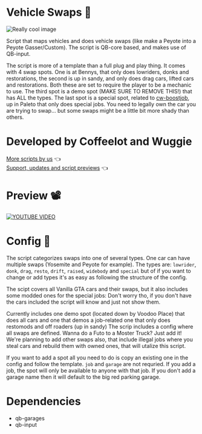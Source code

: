 # Vehicle Swaps 🚗

![Really cool image](https://i.imgur.com/wZITWF8.png)

Script that maps vehicles and does vehicle swaps (like make a Peyote into a Peyote Gasser/Custom).
The script is QB-core based, and makes use of QB-input.

The script is more of a template than a full plug and play thing. It comes with 4 swap spots. One is at Bennys, that only does lowriders, donks and restorations, the second is up in sandy, and only does drag cars, lifted cars and restorations. Both these are set to require the player to be a mechanic to use. The third spot is a demo spot (MAKE SURE TO REMOVE THIS!) that has ALL the types. The last spot is a special spot, related to [cw-boostjob](https://github.com/Coffeelot/cw-boostjob), up in Paleto that only does special jobs. You need to legally own the car you are trying to swap... but some swaps might be a little bit more shady than others.

# Developed by Coffeelot and Wuggie 
[More scripts by us](https://github.com/stars/Coffeelot/lists/cw-scripts)  👈\
[Support, updates and script previews](https://discord.gg/FJY4mtjaKr) 👈

# Preview 📽

[![YOUTUBE VIDEO](http://img.youtube.com/vi/_EEqkvRC6RM/0.jpg)](https://youtu.be/_EEqkvRC6RM)

# Config 🔧
The script categorizes swaps into one of several types. One car can have multiple swaps (Yosemite and Peyote for example). The types are: `lowrider`, `donk`, `drag`, `resto`, `drift`, `raised`, `widebody` and `special` but of if you want to change or add types it's as easy as following the structure of the config. 

The scipt covers all Vanilla GTA cars and their swaps, but it also includes some modded ones for the special jobs: Don't worry tho, if you don't have the cars included the script will know and just not show them. 

Currently includes one demo spot (located down by Voodoo Place) that does all cars and one that demos a job-related one that only does restomods and off roaders (up in sandy)
The scrip includes a config where all swaps are defined. Wanna do a Futo to a Moster Truck? Just add it! We're planning to add other swaps also, that include illegal jobs where you steal cars and rebuild them with owned ones, that will utalize this script.

If you want to add a spot all you need to do is copy an existing one in the config and follow the template. `job` and `garage` are not requried. If you add a job, the spot will only be available to anyone with that job. If you don't add a garage name then it will default to the big red parking garage. 

# Dependencies
* qb-garages
* qb-input